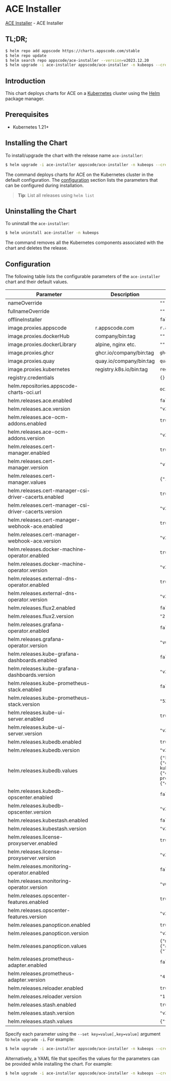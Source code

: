 # ACE Installer

[ACE Installer](https://github.com/bytebuilders/installer) - ACE Installer

## TL;DR;

```bash
$ helm repo add appscode https://charts.appscode.com/stable
$ helm repo update
$ helm search repo appscode/ace-installer --version=v2023.12.20
$ helm upgrade -i ace-installer appscode/ace-installer -n kubeops --create-namespace --version=v2023.12.20
```

## Introduction

This chart deploys charts for ACE on a [Kubernetes](http://kubernetes.io) cluster using the [Helm](https://helm.sh) package manager.

## Prerequisites

- Kubernetes 1.21+

## Installing the Chart

To install/upgrade the chart with the release name `ace-installer`:

```bash
$ helm upgrade -i ace-installer appscode/ace-installer -n kubeops --create-namespace --version=v2023.12.20
```

The command deploys charts for ACE on the Kubernetes cluster in the default configuration. The [configuration](#configuration) section lists the parameters that can be configured during installation.

> **Tip**: List all releases using `helm list`

## Uninstalling the Chart

To uninstall the `ace-installer`:

```bash
$ helm uninstall ace-installer -n kubeops
```

The command removes all the Kubernetes components associated with the chart and deletes the release.

## Configuration

The following table lists the configurable parameters of the `ace-installer` chart and their default values.

|                       Parameter                       |       Description       |                                                                                                                                                             Default                                                                                                                                                             |
|-------------------------------------------------------|-------------------------|---------------------------------------------------------------------------------------------------------------------------------------------------------------------------------------------------------------------------------------------------------------------------------------------------------------------------------|
| nameOverride                                          |                         | <code>""</code>                                                                                                                                                                                                                                                                                                                 |
| fullnameOverride                                      |                         | <code>""</code>                                                                                                                                                                                                                                                                                                                 |
| offlineInstaller                                      |                         | <code>false</code>                                                                                                                                                                                                                                                                                                              |
| image.proxies.appscode                                | r.appscode.com          | <code>r.appscode.com</code>                                                                                                                                                                                                                                                                                                     |
| image.proxies.dockerHub                               | company/bin:tag         | <code>""</code>                                                                                                                                                                                                                                                                                                                 |
| image.proxies.dockerLibrary                           | alpine, nginx etc.      | <code>""</code>                                                                                                                                                                                                                                                                                                                 |
| image.proxies.ghcr                                    | ghcr.io/company/bin:tag | <code>ghcr.io</code>                                                                                                                                                                                                                                                                                                            |
| image.proxies.quay                                    | quay.io/company/bin:tag | <code>quay.io</code>                                                                                                                                                                                                                                                                                                            |
| image.proxies.kubernetes                              | registry.k8s.io/bin:tag | <code>registry.k8s.io</code>                                                                                                                                                                                                                                                                                                    |
| registry.credentials                                  |                         | <code>{}</code>                                                                                                                                                                                                                                                                                                                 |
| helm.repositories.appscode-charts-oci.url             |                         | <code>oci://ghcr.io/appscode-charts</code>                                                                                                                                                                                                                                                                                      |
| helm.releases.ace.enabled                             |                         | <code>false</code>                                                                                                                                                                                                                                                                                                              |
| helm.releases.ace.version                             |                         | <code>"v2023.12.20"</code>                                                                                                                                                                                                                                                                                                      |
| helm.releases.ace-ocm-addons.enabled                  |                         | <code>true</code>                                                                                                                                                                                                                                                                                                               |
| helm.releases.ace-ocm-addons.version                  |                         | <code>"v2023.12.20"</code>                                                                                                                                                                                                                                                                                                      |
| helm.releases.cert-manager.enabled                    |                         | <code>true</code>                                                                                                                                                                                                                                                                                                               |
| helm.releases.cert-manager.version                    |                         | <code>"v1.14.1"</code>                                                                                                                                                                                                                                                                                                          |
| helm.releases.cert-manager.values                     |                         | <code>{"installCRDs":true}</code>                                                                                                                                                                                                                                                                                               |
| helm.releases.cert-manager-csi-driver-cacerts.enabled |                         | <code>true</code>                                                                                                                                                                                                                                                                                                               |
| helm.releases.cert-manager-csi-driver-cacerts.version |                         | <code>"v2023.10.1"</code>                                                                                                                                                                                                                                                                                                       |
| helm.releases.cert-manager-webhook-ace.enabled        |                         | <code>true</code>                                                                                                                                                                                                                                                                                                               |
| helm.releases.cert-manager-webhook-ace.version        |                         | <code>"v2023.11.14"</code>                                                                                                                                                                                                                                                                                                      |
| helm.releases.docker-machine-operator.enabled         |                         | <code>true</code>                                                                                                                                                                                                                                                                                                               |
| helm.releases.docker-machine-operator.version         |                         | <code>"v2023.10.18"</code>                                                                                                                                                                                                                                                                                                      |
| helm.releases.external-dns-operator.enabled           |                         | <code>true</code>                                                                                                                                                                                                                                                                                                               |
| helm.releases.external-dns-operator.version           |                         | <code>"v2023.10.1"</code>                                                                                                                                                                                                                                                                                                       |
| helm.releases.flux2.enabled                           |                         | <code>false</code>                                                                                                                                                                                                                                                                                                              |
| helm.releases.flux2.version                           |                         | <code>"2.12.2"</code>                                                                                                                                                                                                                                                                                                           |
| helm.releases.grafana-operator.enabled                |                         | <code>false</code>                                                                                                                                                                                                                                                                                                              |
| helm.releases.grafana-operator.version                |                         | <code>"v0.0.3"</code>                                                                                                                                                                                                                                                                                                           |
| helm.releases.kube-grafana-dashboards.enabled         |                         | <code>false</code>                                                                                                                                                                                                                                                                                                              |
| helm.releases.kube-grafana-dashboards.version         |                         | <code>"v2023.10.1"</code>                                                                                                                                                                                                                                                                                                       |
| helm.releases.kube-prometheus-stack.enabled           |                         | <code>false</code>                                                                                                                                                                                                                                                                                                              |
| helm.releases.kube-prometheus-stack.version           |                         | <code>"52.1.0"</code>                                                                                                                                                                                                                                                                                                           |
| helm.releases.kube-ui-server.enabled                  |                         | <code>true</code>                                                                                                                                                                                                                                                                                                               |
| helm.releases.kube-ui-server.version                  |                         | <code>"v2023.12.20"</code>                                                                                                                                                                                                                                                                                                      |
| helm.releases.kubedb.enabled                          |                         | <code>true</code>                                                                                                                                                                                                                                                                                                               |
| helm.releases.kubedb.version                          |                         | <code>"v2024.1.31"</code>                                                                                                                                                                                                                                                                                                       |
| helm.releases.kubedb.values                           |                         | <code>{"kubedb-autoscaler":{"enabled":true},"kubedb-catalog":{"enabled":true},"kubedb-dashboard":{"enabled":false},"kubedb-kubestash-catalog":{"enabled":true},"kubedb-metrics":{"enabled":false},"kubedb-ops-manager":{"enabled":true},"kubedb-provisioner":{"enabled":true},"kubedb-schema-manager":{"enabled":false}}</code> |
| helm.releases.kubedb-opscenter.enabled                |                         | <code>false</code>                                                                                                                                                                                                                                                                                                              |
| helm.releases.kubedb-opscenter.version                |                         | <code>"v2024.1.31"</code>                                                                                                                                                                                                                                                                                                       |
| helm.releases.kubestash.enabled                       |                         | <code>false</code>                                                                                                                                                                                                                                                                                                              |
| helm.releases.kubestash.version                       |                         | <code>"v2024.2.5"</code>                                                                                                                                                                                                                                                                                                        |
| helm.releases.license-proxyserver.enabled             |                         | <code>true</code>                                                                                                                                                                                                                                                                                                               |
| helm.releases.license-proxyserver.version             |                         | <code>"v2023.11.14"</code>                                                                                                                                                                                                                                                                                                      |
| helm.releases.monitoring-operator.enabled             |                         | <code>false</code>                                                                                                                                                                                                                                                                                                              |
| helm.releases.monitoring-operator.version             |                         | <code>"v0.0.4"</code>                                                                                                                                                                                                                                                                                                           |
| helm.releases.opscenter-features.enabled              |                         | <code>true</code>                                                                                                                                                                                                                                                                                                               |
| helm.releases.opscenter-features.version              |                         | <code>"v2023.12.20"</code>                                                                                                                                                                                                                                                                                                      |
| helm.releases.panopticon.enabled                      |                         | <code>true</code>                                                                                                                                                                                                                                                                                                               |
| helm.releases.panopticon.version                      |                         | <code>"v2023.10.1"</code>                                                                                                                                                                                                                                                                                                       |
| helm.releases.panopticon.values                       |                         | <code>{"monitoring":{"agent":"prometheus.io/operator","enabled":true,"serviceMonitor":{"labels":{"release":"kube-prometheus-stack"}}}}</code>                                                                                                                                                                                   |
| helm.releases.prometheus-adapter.enabled              |                         | <code>false</code>                                                                                                                                                                                                                                                                                                              |
| helm.releases.prometheus-adapter.version              |                         | <code>"4.9.0"</code>                                                                                                                                                                                                                                                                                                            |
| helm.releases.reloader.enabled                        |                         | <code>true</code>                                                                                                                                                                                                                                                                                                               |
| helm.releases.reloader.version                        |                         | <code>"1.0.50"</code>                                                                                                                                                                                                                                                                                                           |
| helm.releases.stash.enabled                           |                         | <code>true</code>                                                                                                                                                                                                                                                                                                               |
| helm.releases.stash.version                           |                         | <code>"v2023.10.9"</code>                                                                                                                                                                                                                                                                                                       |
| helm.releases.stash.values                            |                         | <code>{"features":{"enterprise":true}}</code>                                                                                                                                                                                                                                                                                   |


Specify each parameter using the `--set key=value[,key=value]` argument to `helm upgrade -i`. For example:

```bash
$ helm upgrade -i ace-installer appscode/ace-installer -n kubeops --create-namespace --version=v2023.12.20 --set image.proxies.appscode=r.appscode.com
```

Alternatively, a YAML file that specifies the values for the parameters can be provided while
installing the chart. For example:

```bash
$ helm upgrade -i ace-installer appscode/ace-installer -n kubeops --create-namespace --version=v2023.12.20 --values values.yaml
```
